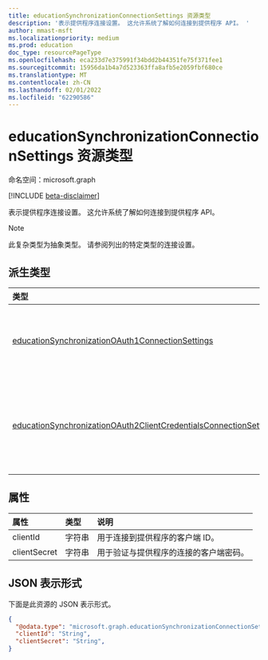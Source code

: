 ```yaml
---
title: educationSynchronizationConnectionSettings 资源类型
description: '表示提供程序连接设置。 这允许系统了解如何连接到提供程序 API。 '
author: mmast-msft
ms.localizationpriority: medium
ms.prod: education
doc_type: resourcePageType
ms.openlocfilehash: eca233d7e375991f34bdd2b44351fe75f371fee1
ms.sourcegitcommit: 15956da1b4a7d523363ffa8afb5e2059fbf680ce
ms.translationtype: MT
ms.contentlocale: zh-CN
ms.lasthandoff: 02/01/2022
ms.locfileid: "62290586"
---
```

# <a name="educationsynchronizationconnectionsettings-resource-type"></a>educationSynchronizationConnectionSettings 资源类型

命名空间：microsoft.graph

[!INCLUDE [beta-disclaimer](../../includes/beta-disclaimer.md)]

表示提供程序连接设置。 这允许系统了解如何连接到提供程序 API。

> [!NOTE]
> 此复杂类型为抽象类型。 请参阅列出的特定类型的连接设置。

## <a name="derived-types"></a>派生类型

| 类型                                                                                                                                      | 说明                                                                   |
| :---------------------------------------------------------------------------------------------------------------------------------------- | :---------------------------------------------------------------------------- |
| [educationSynchronizationOAuth1ConnectionSettings](educationsynchronizationoauth1connectionsettings.md)                                   | 使用此类型可提供 OAuth1 连接设置。                          |
| [educationSynchronizationOAuth2ClientCredentialsConnectionSettings](educationsynchronizationoauth2clientcredentialsconnectionsettings.md) | 使用此类型可提供 OAuth2 客户端凭据授予连接设置。 |

## <a name="properties"></a>属性

| 属性     | 类型   | 说明                                                   |
| :----------- | :----- | :------------------------------------------------------------ |
| clientId     | 字符串 | 用于连接到提供程序的客户端 ID。                    |
| clientSecret | 字符串 | 用于验证与提供程序的连接的客户端密码。 |

## <a name="json-representation"></a>JSON 表示形式

下面是此资源的 JSON 表示形式。

<!-- {
  "blockType": "resource",
  "@odata.type": "microsoft.graph.educationSynchronizationConnectionSettings"
}-->

```json
{
  "@odata.type": "microsoft.graph.educationSynchronizationConnectionSettings",
  "clientId": "String",
  "clientSecret": "String",
}
```
